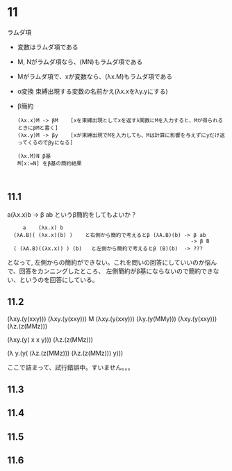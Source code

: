 # 11

ラムダ項
- 変数はラムダ項である
- M, Nがラムダ項なら、(MN)もラムダ項である
- Mがラムダ項で、xが変数なら、(λx.M)もラムダ項である


- α変換
  束縛出現する変数の名前かえ(λx.xをλy.yにする)
- β簡約
  ```
  (λx.x)M -> βM    [xを束縛出現としてxを返すλ関数にMを入力すると、Mが得られるときにβMと書く]
  (λx.y)M -> βy    [xが束縛出現でMを入力しても、Mは計算に影響を与えずにyだけ返ってくるのでβyになる]

  (λx.M)N β基
  M[x:=N] をβ基の簡約結果

 
  ```

## 11.1 

a(λx.x)b -> β ab というβ簡約をしてもよいか？

```
     a    (λx.x) b 
  (λA.B)( (λx.x)(b) )    と右側から簡約で考えるとβ (λA.B)(b) -> β ab
                                                           -> β B
  ( (λA.B)((λx.x)) ) (b)   と左側から簡約で考えるとβ (B)(b)  -> ???

```
となって, 左側からの簡約ができない。これを問いの回答にしていいのか悩んで、回答をカンニングしたところ、
左側簡約がβ基にならないので簡約できない、というのを回答にしている。


## 11.2

   (λxy.(y(xxy))) (λxy.(y(xxy))) M
   (λxy.(y(xxy))) (λy.(y(MMy)))
   (λxy.(y(xxy))) (λz.(z(MMz)))

   (λxy.(y( x
            x
            y))) (λz.(z(MMz)))

   (λ y.(y( (λz.(z(MMz)))
            (λz.(z(MMz)))
            y))) 

  ここで詰まって、試行錯誤中。すいません。。。


## 11.3 

## 11.4

## 11.5 

## 11.6
